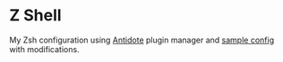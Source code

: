 # Z Shell

My Zsh configuration using [Antidote](https://github.com/mattmc3/antidote)
plugin manager and [sample config](https://github.com/getantidote/zdotdir) with
modifications.

